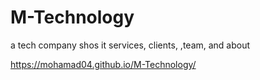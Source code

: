# M-Technology
a tech company shos it services, clients, ,team, and about 

https://mohamad04.github.io/M-Technology/
